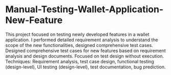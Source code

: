 # Manual-Testing-Wallet-Application-New-Feature
This project focused on testing newly developed features in a wallet application. I performed detailed requirement analysis to understand the scope of the new functionalities, designed comprehensive test cases.
Designed comprehensive test cases for new features based on requirement analysis and design documents. Focused on test design without execution.
Techniques: Requirement analysis, test case design, functional testing (design-level), UI testing (design-level), test documentation, bug prediction.

